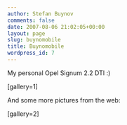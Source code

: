 ```yaml
---
author: Stefan Buynov
comments: false
date: 2007-08-06 21:02:05+00:00
layout: page
slug: buynomobile
title: Buynomobile
wordpress_id: 7
---
```


My personal Opel Signum 2.2 DTI :)

[gallery=1]

And some more pictures from the web:

[gallery=2]
